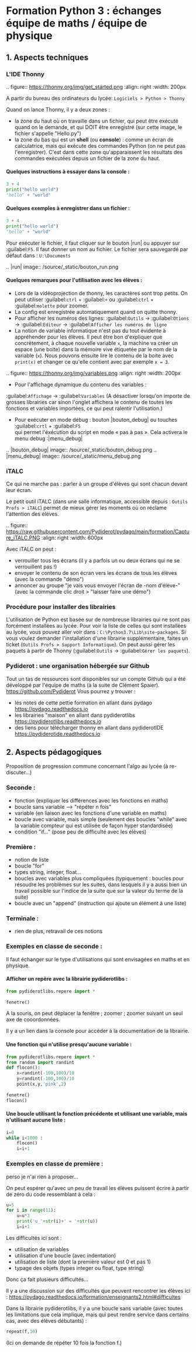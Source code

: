 # Formation Python 3 : échanges équipe de maths / équipe de physique

## 1. Aspects techniques

### L'IDE Thonny
.. figure:: https://thonny.org/img/get_started.png
    :align: right
    :width: 200px

A partir du bureau des ordinateurs du lycée: `Logiciels > Python > Thonny`

Quand on lance Thonny, il y a deux zones :

- la zone du haut où on travaille dans un fichier, qui peut être exécuté quand on le demande, et qui DOIT 
être enregistré (sur cette image, le fichier s'appelle "Hello.py")
- la zone du bas qui est un **shell** (ou **console**) : comme un écran de calculatrice, mais qui exécute des commandes Python 
(on ne peut pas l'enregistrer).
C'est dans cette zone qu'apparaissent les résultats des commandes exécutées 
depuis un fichier de la zone du haut.

#### Quelques instructions à essayer dans la console :
```python
3 + 4
print("hello world")
"hello" + "world"
```
#### Quelques exemples à enregistrer dans un fichier :
```python
3 + 4
print("hello world")
"hello" + "world"
```
Pour exécuter le fichier, il faut cliquer sur le bouton |run|  ou appuyer sur :guilabel:`F5`.
Il faut donner un nom au fichier. Le fichier sera sauvegardé par défaut dans : `U:\Documents`

.. |run| image:: /source/_static/bouton_run.png

#### Quelques remarques pour l'utilisation avec les élèves :

 - Lors de la vidéoprojection de thonny, les caractères sont trop petits. On peut utiliser 
 :guilabel:`ctrl` + :guilabel:`+` ou :guilabel:`ctrl` +  :guilabel:`molette` pour zoomer.
 - La config est enregistrée automatiquement quand on quitte thonny.
 - Pour afficher les numéros des lignes:
 :guilabel:`Outils` → :guilabel:`Otions` → :guilabel:`Editeur` → :guilabel:`Afficher les numéros de ligne`
 - La notion de variable informatique n'est pas du tout évidente à appréhender pour les élèves. Il peut être 
bon d'expliquer que concrètement, à chaque nouvelle variable `x`, la machine va créer un espace (une boite) 
dans la mémoire vive étiquetée par le nom de la variable (`x`). Nous pouvons ensuite lire le contenu de la 
boite avec `print(x)` et changer ce qu'elle contient avec par exemple `x = 3`.

.. figure:: https://thonny.org/img/variables.png
    :align: right
    :width: 200px

- Pour l'affichage dynamique du contenu des variables :

:guilabel:`Affichage` → :guilabel:`Variables` 
(A désactiver lorsqu'on importe de grosses librairies car sinon l'onglet 
affichera le contenu de toutes les fonctions et variables importées, ce qui peut ralentir 
l'utilisation.)

- Pour exécuter en mode débug : bouton |bouton_debug| ou touches :guilabel:`crtl` + :guilabel:`F5`  
qui permet l'éxécution du script en mode « pas à pas ». Cela activera le menu debug :|menu_debug|

.. |bouton_debug| image:: /source/_static/bouton_debug.png
.. |menu_debug| image:: /source/_static/menu_debug.png


### iTALC

Ce qui ne marche pas : parler à un groupe d'élèves qui sont chacun devant leur écran.

Le petit outil iTALC (dans une salle informatique, accessible depuis : `Outils Profs > iTALC`) permet de mieux gérer les moments où on réclame
l'attention des élèves.

.. figure:: https://raw.githubusercontent.com/Pydiderot/pydago/main/formation/Capture_iTALC.PNG
    :align: right
    :width: 600px

Avec iTALC on peut : 

- verrouiller tous les écrans (il y a parfois un ou deux écrans qui ne se verrouillent pas !)
- envoyer le contenu de son écran vers les écrans de tous les élèves (avec la commande "démo")
- annoncer au groupe "je vais vous envoyer l'écran de -nom d'élève-" (avec la commande clic droit > "laisser faire une démo")

### Procédure pour installer des librairies

L'utilisation de Python est basée sur de nombreuse librairies qui ne sont pas forcément installées au lycée.
Pour voir la liste de celles qui sont installées au lycée, vous pouvez aller voir dans : `C:\Python3.7\Lib\site-packages`.
Si vous voulez demander l'installation d'une librairie supplémentaire, faites un ticket (`Outils Profs > Support Informatique`).
On peut aussi gérer les paquets à partir de Thonny (:guilabel:`Outils` → :guilabel:`Gérer les paquets`).

### Pydiderot : une organisation hébergée sur Github

Tout un tas de ressources sont disponibles sur un compte Github qui a été développé par l'équipe de maths (à la suite de Clément Spaier).
https://github.com/Pydiderot
Vous pourrez y trouver :
- les notes de cette pettie formation en allant dans pydago https://pydago.readthedocs.io
- les librairies "maison" en allant dans pydiderotlibs https://pydiderotlibs.readthedocs.io
- des liens pour télécharger thonny en allant dans pydiderotIDE https://pydiderotide.readthedocs.io

## 2. Aspects pédagogiques

Proposition de progression commune concernant l'algo au lycée (à re-discuter...)

### Seconde : 

 - fonction (expliquer les différences avec les fonctions en maths)
 - boucle sans variable --> "répéter n fois"
 - variable (en liaison avec les fonctions d'une variable en maths)
 - boucle avec variable, mais simple (seulement des boucles "while" avec la variable compteur qui est utilisée de façon hyper standardisée)
 - condition "if..." (pose peu de difficulté avec les élèves)


### Première :


 - notion de liste
 - boucle "for"
 - types string, integer, float...
 - boucles avec variables plus compliquées (typiquement : boucles pour résoudre les problèmes sur les suites, dans lesquels il y a aussi bien un travail possible sur l'indice de la suite que sur la valeur du terme de la suite)
 - boucle avec un "append" (instruction qui ajoute un élément à une liste)

### Terminale :

- rien de plus, retravail de ces notions

### Exemples en classe de seconde :

Il faut échanger sur le type d'utilisations qui sont envisagées en maths et en physique.

#### Afficher un repère avec la librairie pydiderotlibs :

```python
from pydiderotlibs.repere import *
  
fenetre()
```
A la souris, on peut déplacer la fenêtre ; zoomer ; zoomer suivant un seul axe de cooordonnées.

Il y a un lien dans la console pour accéder à la documentation de la librairie.

#### Une fonction qui n'utilise presqu'aucune variable :

```python
from pydiderotlibs.repere import *
from random import randint
def flocon():
    x=randint(-100,100)/10
    y=randint(-100,100)/10
    point(x,y,'pink',2)
    
fenetre()
flocon()
```

#### Une boucle utilisant la fonction précédente et utilisant une variable, mais n'utilisant aucune liste :

```python
i=0
while i<1000 :
    flocon()
    i=i+1
```

### Exemples en classe de première : 

perso je n'ai rien à proposer...

On peut espérer qu'avec un peu de travail les élèves puissent écrire à partir de zéro du code ressemblant à cela :

```python
u=5
for i in range(11):
    u=u*3
    print('u_'+str(i)+' = '+str(u))
    i=i+1
```
Les difficultés ici sont : 
- utilisation de variables
- utilisation d'une boucle (avec indentation)
- utilisation de liste (dont la première valeur est 0 et pas 1)
- typage des objets (types integer ou float, type string)

Donc ça fait plusieurs difficultés...

Il y a une discussion sur des difficultés que peuvent rencontrer les élèves ici : https://pydago.readthedocs.io/formation/enseignants2.html#difficultes 

Dans la librairie pydiderotlibs, il y a une boucle sans variable (avec toutes les limitations que cela implique, mais qui 
peut rendre service dans certains cas, avec des élèves débutants) :

```python
repeat(f,10)
```
(Ici on demande de répéter 10 fois la fonction f.)

